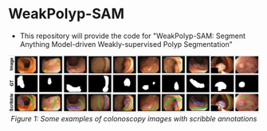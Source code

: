 # WeakPolyp-SAM

- This repository will provide the code for "WeakPolyp-SAM: Segment Anything Model-driven Weakly-supervised Polyp Segmentation"

<p align="center">
    <img src="Imgs/Fig_data.png"/> <br />
    <em> 
    Figure 1: Some examples of colonoscopy images with scribble annotations
    </em>
</p>
